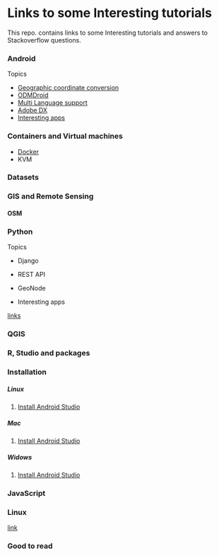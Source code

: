 # Links to some Interesting tutorials
This repo. contains links to some Interesting tutorials and answers to Stackoverflow questions.

### Android
Topics
- [Geographic coordinate conversion](https://github.com/mnahmad/links_2_tutorials/blob/master/android.md#Geographic-coordinate-conversion)
- [ODMDroid](https://github.com/mnahmad/links_2_tutorials/blob/master/android.md#ODMDroid)
- [Multi Language support](https://github.com/mnahmad/links_2_tutorials/blob/master/android.md#Language-support)
- [Adobe DX](https://github.com/mnahmad/links_2_tutorials/blob/master/android.md#Adobe-DX)
- [Interesting apps](https://github.com/mnahmad/links_2_tutorials/blob/master/android.md#Interesting-apps)


### Containers and Virtual machines

- [Docker](https://github.com/mnahmad/links_2_tutorials/blob/master/vms.md#Docker)
- KVM


### Datasets


### GIS and Remote Sensing

#### OSM

### Python

Topics

- Django  
- REST API

- GeoNode

- Interesting apps

[links](https://github.com/mnahmad/links_2_tutorials/blob/master/python.md)


### QGIS


### R, Studio and packages


### Installation

##### Linux
1. [Install Android Studio](https://developer.android.com/studio/install)

##### Mac
1. [Install Android Studio](https://developer.android.com/studio/install)


#####  Widows
1. [Install Android Studio](https://developer.android.com/studio/install)


### JavaScript



### Linux

[link](https://github.com/mnahmad/links_2_tutorials/blob/master/django.md)


### Good to read
